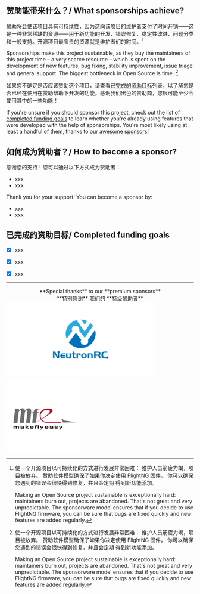 ## 赞助能带来什么？/ What sponsorships achieve?

赞助将会使该项目具有可持续性，因为这向该项目的维护者支付了时间开销——这是一种非常稀缺的资源——用于新功能的开发、错误修复、稳定性改进、问题分类和一般支持。开源项目最宝贵的资源就是维护者们的时间。[^1]

Sponsorships make this project sustainable, as they buy the maintainers of this project time – a very scarce resource – which is spent on the development of new features, bug fixing, stability improvement, issue triage and general support. The biggest bottleneck in Open Source is time. [^1]

[^1]:
    使一个开源项目以可持续化的方式进行发展非常困难：
    维护人员筋疲力竭，项目被放弃。
    赞助软件模型确保了如果你决定使用 FlightNG 固件，
    你可以确保您遇到的错误会很快得到修复，并且会定期
    得到新功能添加。

    Making an Open Source project sustainable is exceptionally hard: maintainers
    burn out, projects are abandoned. That's not great and very unpredictable.
    The sponsorware model ensures that if you decide to use FlightNG firmware,
    you can be sure that bugs are fixed quickly and new features are added
    regularly.


如果您不确定是否应该赞助这个项目，请查看[已完成的资助目标](#-已完成的资助目标/-completed-funding-goals)列表，以了解您是否已经在使用在赞助帮助下开发的功能。感谢我们出色的赞助商，您很可能至少会使用其中的一些功能！

If you're unsure if you should sponsor this project, check out the list of [completed funding goals](#-已完成的资助目标/-completed-funding-goals) to learn whether you're already using features that were developed with the help of sponsorships. You're most likely using at least a handful of them, thanks to our [awesome sponsors](#-如何成为赞助者？/-How-to-become-a-sponsor?)!

## 如何成为赞助者？/ How to become a sponsor?

感谢您的支持！您可以通过以下方式成为赞助者：

- xxx
- xxx

Thank you for your support! You can become a sponsor by:

- xxx
- xxx


## 已完成的资助目标/ Completed funding goals


- [x] xxx
- [x] xxx
- [x] xxx



---

<center>**Special thanks** to our **premium sponsors**</center>
<center>**特别感谢** 我们的 **特级赞助者**</center>

<img src= "/assets/images/NeutronRC.png" width = "400" height = "200" />
<img src= "/assets/images/makeflyeasy.png" width = "200" height = "200" />


